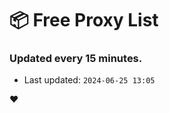 # :package: Free Proxy List
### Updated every 15 minutes.

- Last updated: `2024-06-25 13:05`

:heart:
